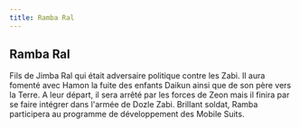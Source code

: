 ```yaml
---
title: Ramba Ral
---
```


Ramba Ral
---------





Fils de Jimba Ral qui était adversaire politique contre les Zabi. Il aura fomenté avec Hamon la fuite des enfants Daikun ainsi que de son père vers la Terre. A leur départ, il sera arrêté par les forces de Zeon mais il finira par se faire intégrer dans l'armée de Dozle Zabi. Brillant soldat, Ramba participera au programme de développement des Mobile Suits.

